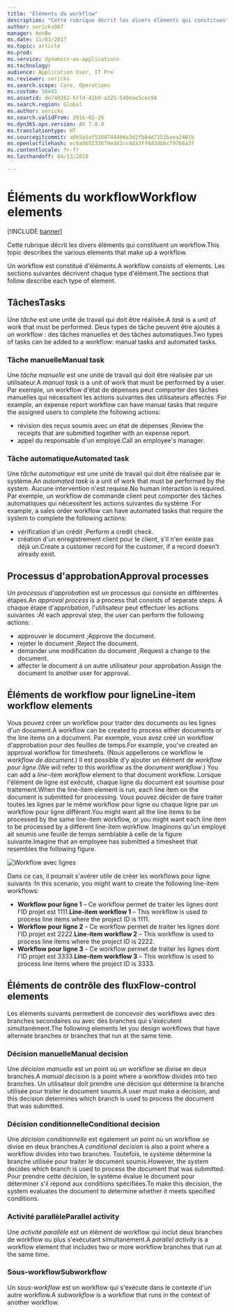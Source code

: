 ```yaml
---
title: "Éléments du workflow"
description: "Cette rubrique décrit les divers éléments qui constituent un workflow."
author: sericks007
manager: AnnBe
ms.date: 11/03/2017
ms.topic: article
ms.prod: 
ms.service: dynamics-ax-applications
ms.technology: 
audience: Application User, IT Pro
ms.reviewer: sericks
ms.search.scope: Core, Operations
ms.custom: 56441
ms.assetid: de740262-6ffd-42b9-a325-540eae5cec94
ms.search.region: Global
ms.author: sericks
ms.search.validFrom: 2016-02-28
ms.dyn365.ops.version: AX 7.0.0
ms.translationtype: HT
ms.sourcegitcommit: a8b5a5af5108744406a3d2fb84d7151baea2481b
ms.openlocfilehash: ec6a9b5133679ed41cc4da3f74d3dbbcf9766a3f
ms.contentlocale: fr-fr
ms.lasthandoff: 04/13/2018

---
```


# <a name="workflow-elements"></a><span data-ttu-id="f36da-103">Éléments du workflow</span><span class="sxs-lookup"><span data-stu-id="f36da-103">Workflow elements</span></span>

[!INCLUDE [banner](../includes/banner.md)]

<span data-ttu-id="f36da-104">Cette rubrique décrit les divers éléments qui constituent un workflow.</span><span class="sxs-lookup"><span data-stu-id="f36da-104">This topic describes the various elements that make up a workflow.</span></span>

<span data-ttu-id="f36da-105">Un workflow est constitué d'éléments.</span><span class="sxs-lookup"><span data-stu-id="f36da-105">A workflow consists of elements.</span></span> <span data-ttu-id="f36da-106">Les sections suivantes décrivent chaque type d'élément.</span><span class="sxs-lookup"><span data-stu-id="f36da-106">The sections that follow describe each type of element.</span></span>

## <a name="tasks"></a><span data-ttu-id="f36da-107">Tâches</span><span class="sxs-lookup"><span data-stu-id="f36da-107">Tasks</span></span>
<span data-ttu-id="f36da-108">Une *tâche* est une unité de travail qui doit être réalisée.</span><span class="sxs-lookup"><span data-stu-id="f36da-108">A *task* is a unit of work that must be performed.</span></span> <span data-ttu-id="f36da-109">Deux types de tâche peuvent être ajoutés à un workflow : des tâches manuelles et des tâches automatiques.</span><span class="sxs-lookup"><span data-stu-id="f36da-109">Two types of tasks can be added to a workflow: manual tasks and automated tasks.</span></span>

### <a name="manual-task"></a><span data-ttu-id="f36da-110">Tâche manuelle</span><span class="sxs-lookup"><span data-stu-id="f36da-110">Manual task</span></span>

<span data-ttu-id="f36da-111">Une *tâche manuelle* est une unité de travail qui doit être réalisée par un utilisateur.</span><span class="sxs-lookup"><span data-stu-id="f36da-111">A *manual task* is a unit of work that must be performed by a user.</span></span> <span data-ttu-id="f36da-112">Par exemple, un workflow d'état de dépenses peut comporter des tâches manuelles qui nécessitent les actions suivantes des utilisateurs affectés :</span><span class="sxs-lookup"><span data-stu-id="f36da-112">For example, an expense report workflow can have manual tasks that require the assigned users to complete the following actions:</span></span>

-   <span data-ttu-id="f36da-113">révision des reçus soumis avec un état de dépenses ;</span><span class="sxs-lookup"><span data-stu-id="f36da-113">Review the receipts that are submitted together with an expense report.</span></span>
-   <span data-ttu-id="f36da-114">appel du responsable d'un employé.</span><span class="sxs-lookup"><span data-stu-id="f36da-114">Call an employee's manager.</span></span>

### <a name="automated-task"></a><span data-ttu-id="f36da-115">Tâche automatique</span><span class="sxs-lookup"><span data-stu-id="f36da-115">Automated task</span></span>

<span data-ttu-id="f36da-116">Une *tâche automatique* est une unité de travail qui doit être réalisée par le système.</span><span class="sxs-lookup"><span data-stu-id="f36da-116">An *automated task* is a unit of work that must be performed by the system.</span></span> <span data-ttu-id="f36da-117">Aucune intervention n'est requise.</span><span class="sxs-lookup"><span data-stu-id="f36da-117">No human interaction is required.</span></span> <span data-ttu-id="f36da-118">Par exemple, un workflow de commande client peut comporter des tâches automatiques qui nécessitent les actions suivantes du système :</span><span class="sxs-lookup"><span data-stu-id="f36da-118">For example, a sales order workflow can have automated tasks that require the system to complete the following actions:</span></span>

-   <span data-ttu-id="f36da-119">vérification d'un crédit ;</span><span class="sxs-lookup"><span data-stu-id="f36da-119">Perform a credit check.</span></span>
-   <span data-ttu-id="f36da-120">création d'un enregistrement client pour le client, s'il n'en existe pas déjà un.</span><span class="sxs-lookup"><span data-stu-id="f36da-120">Create a customer record for the customer, if a record doesn't already exist.</span></span>

## <a name="approval-processes"></a><span data-ttu-id="f36da-121">Processus d'approbation</span><span class="sxs-lookup"><span data-stu-id="f36da-121">Approval processes</span></span>
<span data-ttu-id="f36da-122">Un *processus d'approbation* est un processus qui consiste en différentes étapes.</span><span class="sxs-lookup"><span data-stu-id="f36da-122">An *approval process* is a process that consists of separate steps.</span></span> <span data-ttu-id="f36da-123">À chaque étape d'approbation, l'utilisateur peut effectuer les actions suivantes :</span><span class="sxs-lookup"><span data-stu-id="f36da-123">At each approval step, the user can perform the following actions:</span></span>

-   <span data-ttu-id="f36da-124">approuver le document ;</span><span class="sxs-lookup"><span data-stu-id="f36da-124">Approve the document.</span></span>
-   <span data-ttu-id="f36da-125">rejeter le document ;</span><span class="sxs-lookup"><span data-stu-id="f36da-125">Reject the document.</span></span>
-   <span data-ttu-id="f36da-126">demander une modification du document ;</span><span class="sxs-lookup"><span data-stu-id="f36da-126">Request a change to the document.</span></span>
-   <span data-ttu-id="f36da-127">affecter le document à un autre utilisateur pour approbation.</span><span class="sxs-lookup"><span data-stu-id="f36da-127">Assign the document to another user for approval.</span></span>

## <a name="line-item-workflow-elements"></a><span data-ttu-id="f36da-128">Éléments de workflow pour ligne</span><span class="sxs-lookup"><span data-stu-id="f36da-128">Line-item workflow elements</span></span>
<span data-ttu-id="f36da-129">Vous pouvez créer un workflow pour traiter des documents ou les lignes d'un document.</span><span class="sxs-lookup"><span data-stu-id="f36da-129">A workflow can be created to process either documents or the line items on a document.</span></span> <span data-ttu-id="f36da-130">Par exemple, vous avez créé un workflow d'approbation pour des feuilles de temps.</span><span class="sxs-lookup"><span data-stu-id="f36da-130">For example, you've created an approval workflow for timesheets.</span></span> <span data-ttu-id="f36da-131">(Nous appellerons ce workflow le *workflow de document*.) Il est possible d'y ajouter un élément de *workflow pour ligne*.</span><span class="sxs-lookup"><span data-stu-id="f36da-131">(We will refer to this workflow as the *document workflow*.) You can add a *line-item workflow* element to that document workflow.</span></span> <span data-ttu-id="f36da-132">Lorsque l'élément de ligne est exécuté, chaque ligne du document est soumise pour traitement.</span><span class="sxs-lookup"><span data-stu-id="f36da-132">When the line-item element is run, each line item on the document is submitted for processing.</span></span> <span data-ttu-id="f36da-133">Vous pouvez décider de faire traiter toutes les lignes par le même workflow pour ligne ou chaque ligne par un workflow pour ligne différent.</span><span class="sxs-lookup"><span data-stu-id="f36da-133">You might want all the line items to be processed by the same line-item workflow, or you might want each line item to be processed by a different line-item workflow.</span></span> <span data-ttu-id="f36da-134">Imaginons qu'un employé ait soumis une feuille de temps semblable à celle de la figure suivante.</span><span class="sxs-lookup"><span data-stu-id="f36da-134">Imagine that an employee has submitted a timesheet that resembles the following figure.</span></span>

![Workflow avec lignes](./media/workflow_lineitemworkflow.gif) 

<span data-ttu-id="f36da-136">Dans ce cas, il pourrait s'avérer utile de créer les workflows pour ligne suivants :</span><span class="sxs-lookup"><span data-stu-id="f36da-136">In this scenario, you might want to create the following line-item workflows:</span></span>

-   <span data-ttu-id="f36da-137">**Workflow pour ligne 1** – Ce workflow permet de traiter les lignes dont l'ID projet est 1111.</span><span class="sxs-lookup"><span data-stu-id="f36da-137">**Line-item workflow 1** – This workflow is used to process line items where the project ID is 1111.</span></span>
-   <span data-ttu-id="f36da-138">**Workflow pour ligne 2** – Ce workflow permet de traiter les lignes dont l'ID projet est 2222.</span><span class="sxs-lookup"><span data-stu-id="f36da-138">**Line-item workflow 2** – This workflow is used to process line items where the project ID is 2222.</span></span>
-   <span data-ttu-id="f36da-139">**Workflow pour ligne 3** – Ce workflow permet de traiter les lignes dont l'ID projet est 3333.</span><span class="sxs-lookup"><span data-stu-id="f36da-139">**Line-item workflow 3** – This workflow is used to process line items where the project ID is 3333.</span></span>

## <a name="flow-control-elements"></a><span data-ttu-id="f36da-140">Éléments de contrôle des flux</span><span class="sxs-lookup"><span data-stu-id="f36da-140">Flow-control elements</span></span>
<span data-ttu-id="f36da-141">Les éléments suivants permettent de concevoir des workflows avec des branches secondaires ou avec des branches qui s'exécutent simultanément.</span><span class="sxs-lookup"><span data-stu-id="f36da-141">The following elements let you design workflows that have alternate branches or branches that run at the same time.</span></span>

### <a name="manual-decision"></a><span data-ttu-id="f36da-142">Décision manuelle</span><span class="sxs-lookup"><span data-stu-id="f36da-142">Manual decision</span></span>

<span data-ttu-id="f36da-143">Une *décision manuelle* est un point où un workflow se divise en deux branches.</span><span class="sxs-lookup"><span data-stu-id="f36da-143">A *manual decision* is a point where a workflow divides into two branches.</span></span> <span data-ttu-id="f36da-144">Un utilisateur doit prendre une décision qui détermine la branche utilisée pour traiter le document soumis.</span><span class="sxs-lookup"><span data-stu-id="f36da-144">A user must make a decision, and this decision determines which branch is used to process the document that was submitted.</span></span>

### <a name="conditional-decision"></a><span data-ttu-id="f36da-145">Décision conditionnelle</span><span class="sxs-lookup"><span data-stu-id="f36da-145">Conditional decision</span></span>

<span data-ttu-id="f36da-146">Une *décision conditionnelle* est également un point où un workflow se divise en deux branches.</span><span class="sxs-lookup"><span data-stu-id="f36da-146">A *conditional decision* is also a point where a workflow divides into two branches.</span></span> <span data-ttu-id="f36da-147">Toutefois, le système détermine la branche utilisée pour traiter le document soumis.</span><span class="sxs-lookup"><span data-stu-id="f36da-147">However, the system decides which branch is used to process the document that was submitted.</span></span> <span data-ttu-id="f36da-148">Pour prendre cette décision, le système évalue le document pour déterminer s'il répond aux conditions spécifiées.</span><span class="sxs-lookup"><span data-stu-id="f36da-148">To make this decision, the system evaluates the document to determine whether it meets specified conditions.</span></span>

### <a name="parallel-activity"></a><span data-ttu-id="f36da-149">Activité parallèle</span><span class="sxs-lookup"><span data-stu-id="f36da-149">Parallel activity</span></span>

<span data-ttu-id="f36da-150">Une *activité parallèle* est un élément de workflow qui inclut deux branches de workflow ou plus s'exécutant simultanément.</span><span class="sxs-lookup"><span data-stu-id="f36da-150">A *parallel activity* is a workflow element that includes two or more workflow branches that run at the same time.</span></span>

### <a name="subworkflow"></a><span data-ttu-id="f36da-151">Sous-workflow</span><span class="sxs-lookup"><span data-stu-id="f36da-151">Subworkflow</span></span>

<span data-ttu-id="f36da-152">Un *sous-workflow* est un workflow qui s'exécute dans le contexte d'un autre workflow.</span><span class="sxs-lookup"><span data-stu-id="f36da-152">A *subworkflow* is a workflow that runs in the context of another workflow.</span></span>




